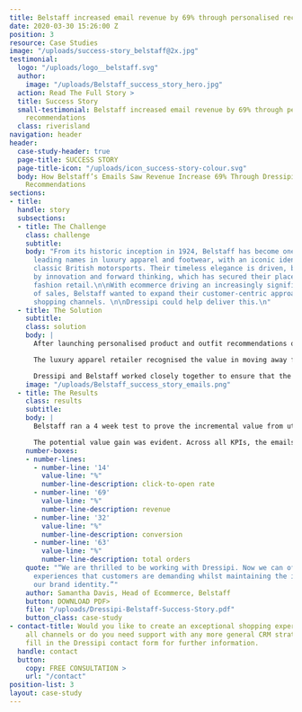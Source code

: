 ```yaml
---
title: Belstaff increased email revenue by 69% through personalised recommendations
date: 2020-03-30 15:26:00 Z
position: 3
resource: Case Studies
image: "/uploads/success-story_belstaff@2x.jpg"
testimonial:
  logo: "/uploads/logo__belstaff.svg"
  author:
    image: "/uploads/Belstaff_success_story_hero.jpg"
  action: Read The Full Story >
  title: Success Story
  small-testimonial: Belstaff increased email revenue by 69% through personalised
    recommendations
  class: riverisland
navigation: header
header:
  case-study-header: true
  page-title: SUCCESS STORY
  page-title-icon: "/uploads/icon_success-story-colour.svg"
  body: How Belstaff’s Emails Saw Revenue Increase 69% Through Dressipi’s Personalised
    Recommendations
sections:
- title: 
  handle: story
  subsections:
  - title: The Challenge
    class: challenge
    subtitle: 
    body: "From its historic inception in 1924, Belstaff has become one of the UK’s
      leading names in luxury apparel and footwear, with an iconic identity tied to
      classic British motorsports. Their timeless elegance is driven, behind the scenes,
      by innovation and forward thinking, which has secured their place in luxury
      fashion retail.\n\nWith ecommerce driving an increasingly significant proportion
      of sales, Belstaff wanted to expand their customer-centric approach across all
      shopping channels. \n\nDressipi could help deliver this.\n"
  - title: The Solution
    subtitle: 
    class: solution
    body: |
      After launching personalised product and outfit recommendations on both the homepage and PDP, Belstaff had seen how Dressipi’s recommendation API’s could help them to implement a truly exceptional shopping experience. The next step was for Belstaff to start testing Dressipi’s personalised emails.

      The luxury apparel retailer recognised the value in moving away from outdated and often counterproductive ‘batch and blast’. So, by simply injecting Dressipi’s API’s into their existing ESP, they created truly personalised emails that engage and inspire their customers.

      Dressipi and Belstaff worked closely together to ensure that the iconic Belstaff brand DNA was understood and captured in Dressipi’s algorithms. Brand DNA is especially essential for luxury retailers so it was important that the recommendations in the emails integrate seamlessly with Belstaff’s look and feel.
    image: "/uploads/Belstaff_success_story_emails.png"
  - title: The Results
    class: results
    subtitle: 
    body: |
      Belstaff ran a 4 week test to prove the incremental value from utilising the Dressipi tool in emails with 50% of customers seeing Dressipi recommended products and the other 50% non-personalised.

      The potential value gain was evident. Across all KPIs, the emails that featured Dressipi recommendations outperformed those that did not. Click-To-Open Rate was up by 14%, Revenue was up 69%, Conversion was 32% higher and Total Orders were 63% higher than the non-personalised emails.
    number-boxes:
    - number-lines:
      - number-line: '14'
        value-line: "%"
        number-line-description: click-to-open rate
      - number-line: '69'
        value-line: "%"
        number-line-description: revenue
      - number-line: '32'
        value-line: "%"
        number-line-description: conversion
      - number-line: '63'
        value-line: "%"
        number-line-description: total orders
    quote: "“We are thrilled to be working with Dressipi. Now we can offer the shopping
      experiences that customers are demanding whilst maintaining the integrity of
      our brand identity.”"
    author: Samantha Davis, Head of Ecommerce, Belstaff
    button: DOWNLOAD PDF>
    file: "/uploads/Dressipi-Belstaff-Success-Story.pdf"
    button_class: case-study
- contact-title: Would you like to create an exceptional shopping experience across
    all channels or do you need support with any more general CRM strategies? Please
    fill in the Dressipi contact form for further information.
  handle: contact
  button:
    copy: FREE CONSULTATION >
    url: "/contact"
position-list: 3
layout: case-study
---
```


